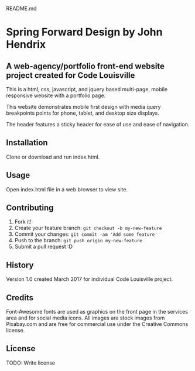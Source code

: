 README.md

# Spring Forward Design by John Hendrix

## A web-agency/portfolio front-end website project created for Code Louisville

This is a html, css, javascript, and jquery based multi-page, mobile responsive website with a portfolio page.

This website demonstrates mobile first design with media query breakpoints points for phone, tablet, and desktop size displays.

The header features a sticky header for ease of use and ease of navigation.


## Installation

Clone or download and run index.html.

## Usage

Open index.html file in a web browser to view site.

## Contributing

1. Fork it!
2. Create your feature branch: `git checkout -b my-new-feature`
3. Commit your changes: `git commit -am 'Add some feature'`
4. Push to the branch: `git push origin my-new-feature`
5. Submit a pull request :D

## History

Version 1.0 created March 2017 for individual Code Louisville project.

## Credits

Font-Awesome fonts are used as graphics on the front page in the services area and for social media icons.  All images are stock images from Pixabay.com and are free for commercial use under the Creative Commons license.

## License

TODO: Write license






